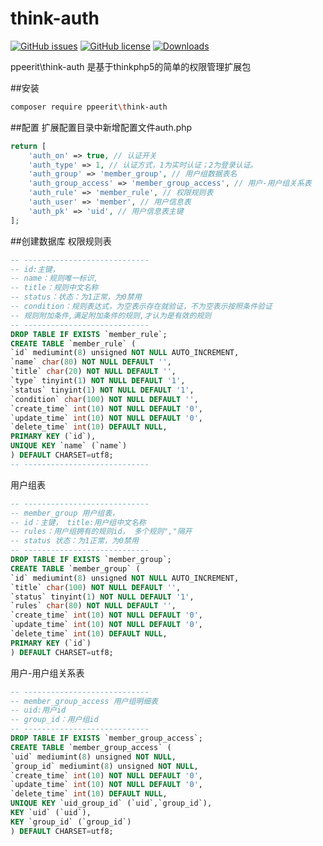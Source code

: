 # think-auth
[![GitHub issues](https://img.shields.io/github/issues/ppeerit/think-auth.svg)](https://github.com/ppeerit/think-auth/issues)
[![GitHub license](https://img.shields.io/badge/license-MIT-blue.svg)](https://raw.githubusercontent.com/ppeerit/think-auth/master/LICENSE)
[![Downloads](https://img.shields.io/github/downloads/ppeerit/think-auth/latest/total.svg)](https://packagist.org/packages/ppeerit/think-auth)

ppeerit\think-auth 是基于thinkphp5的简单的权限管理扩展包

##安装
```bash
composer require ppeerit\think-auth
```
##配置
扩展配置目录中新增配置文件auth.php
```php
return [
	'auth_on' => true, // 认证开关
	'auth_type' => 1, // 认证方式，1为实时认证；2为登录认证。
	'auth_group' => 'member_group', // 用户组数据表名
	'auth_group_access' => 'member_group_access', // 用户-用户组关系表
	'auth_rule' => 'member_rule', // 权限规则表
	'auth_user' => 'member', // 用户信息表
	'auth_pk' => 'uid', // 用户信息表主键
];
```
##创建数据库
权限规则表
```sql
-- ----------------------------
-- id:主键，
-- name：规则唯一标识,
-- title：规则中文名称 
-- status：状态：为1正常，为0禁用
-- condition：规则表达式，为空表示存在就验证，不为空表示按照条件验证
-- 规则附加条件,满足附加条件的规则,才认为是有效的规则
-- ----------------------------
DROP TABLE IF EXISTS `member_rule`;
CREATE TABLE `member_rule` (
`id` mediumint(8) unsigned NOT NULL AUTO_INCREMENT,
`name` char(80) NOT NULL DEFAULT '',
`title` char(20) NOT NULL DEFAULT '',
`type` tinyint(1) NOT NULL DEFAULT '1',
`status` tinyint(1) NOT NULL DEFAULT '1',
`condition` char(100) NOT NULL DEFAULT '',
`create_time` int(10) NOT NULL DEFAULT '0',
`update_time` int(10) NOT NULL DEFAULT '0',
`delete_time` int(10) DEFAULT NULL,
PRIMARY KEY (`id`),
UNIQUE KEY `name` (`name`)
) DEFAULT CHARSET=utf8;
-- ----------------------------
```
用户组表
```sql
-- ----------------------------
-- member_group 用户组表，
-- id：主键， title:用户组中文名称
-- rules：用户组拥有的规则id， 多个规则","隔开
-- status 状态：为1正常，为0禁用
-- ----------------------------
DROP TABLE IF EXISTS `member_group`;
CREATE TABLE `member_group` (
`id` mediumint(8) unsigned NOT NULL AUTO_INCREMENT,
`title` char(100) NOT NULL DEFAULT '',
`status` tinyint(1) NOT NULL DEFAULT '1',
`rules` char(80) NOT NULL DEFAULT '',
`create_time` int(10) NOT NULL DEFAULT '0',
`update_time` int(10) NOT NULL DEFAULT '0',
`delete_time` int(10) DEFAULT NULL,
PRIMARY KEY (`id`)
) DEFAULT CHARSET=utf8;
```
用户-用户组关系表
```sql
-- ----------------------------
-- member_group_access 用户组明细表
-- uid:用户id
-- group_id：用户组id
-- ----------------------------
DROP TABLE IF EXISTS `member_group_access`;
CREATE TABLE `member_group_access` (
`uid` mediumint(8) unsigned NOT NULL,
`group_id` mediumint(8) unsigned NOT NULL,
`create_time` int(10) NOT NULL DEFAULT '0',
`update_time` int(10) NOT NULL DEFAULT '0',
`delete_time` int(10) DEFAULT NULL,
UNIQUE KEY `uid_group_id` (`uid`,`group_id`),
KEY `uid` (`uid`),
KEY `group_id` (`group_id`)
) DEFAULT CHARSET=utf8;
```